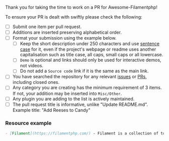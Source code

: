 <!-- DO NOT DELETE THE TEXT BELOW. Please make sure relevant boxes are checked [x] -->

Thank you for taking the time to work on a PR for Awesome-Filamentphp!

To ensure your PR is dealt with swiftly please check the following:

- [ ] Submit one item per pull request.
- [ ] Additions are inserted preserving alphabetical order.
- [ ] Format your submission using the example below.
    - [ ] Keep the short description under 250 characters and use [sentence case](https://en.wikipedia.org/wiki/Letter_case#Sentence_case) for it, even if the project's webpage or readme uses another capitalisation such as title case, all caps, small caps or all lowercase.
    - [ ] `Demo` is optional and links should only be used for interactive demos, not videos.
    - [ ] Do not add a `Source code` link if it is the same as the main link.
- [ ] You have searched the repository for any relevant [issues](https://github.com/alexjustesen/awesome-filamentphp/issues) or [PRs](https://github.com/alexjustesen/awesome-filamentphp/pulls), including closed ones.
- [ ] Any category you are creating has the minimum requirement of 3 items. If not, your addition may be inserted into `Misc/Other`.
- [ ] Any plugin you are adding to the list is actively maintained.
- [ ] The pull request title is informative, unlike "Update README.md". Example title: "Add Reeses to Candy"

### Resource example
```md
- [Filament](https://filamentphp.com/) - Filament is a collection of tools for rapidly building beautiful TALL stack interfaces, designed for humans. ([Demo](https://demo.filamentphp.com/), [Source Code](https://github.com/laravel-filament/filament)) `License`
```
